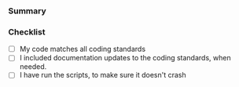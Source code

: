 <!--
Thank you for contributing!
Please fill in the following checklist, removing items that do not apply.
-->

<!--
**PR title must be semantic commit:**

- fix(*): A code change that fixes a bug
- feat(*): A code change to enable a new feature
- docs(*): Documentation only changes
- style(*): Changes that do not affect the meaning of the code (white-space, formatting, missing semi-colons, etc)
- refactor(*): A code change that neither fixes a bug nor adds a feature
- perf(*): A code change that improves performance
- test(*): Adding missing tests or correcting existing tests
- build(*): Changes that affect the build system or external dependencies
- ci(*): Changes to our CI configuration files and scripts
- chore(*): Other changes that don't modify src or test files
- revert(*): Reverts a previous commit
-->

### Summary
  
<!-- A brief overview of your proposed changes -->

### Checklist

- [ ] My code matches all coding standards
- [ ] I included documentation updates to the coding standards, when needed.
- [ ] I have run the scripts, to make sure it doesn't crash
